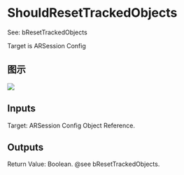 # ShouldResetTrackedObjects

See: bResetTrackedObjects

Target is ARSession Config

## 图示

![]($-20221218-17590528.png)

## Inputs

Target: ARSession Config Object Reference.  

## Outputs

Return Value: Boolean. @see bResetTrackedObjects.

